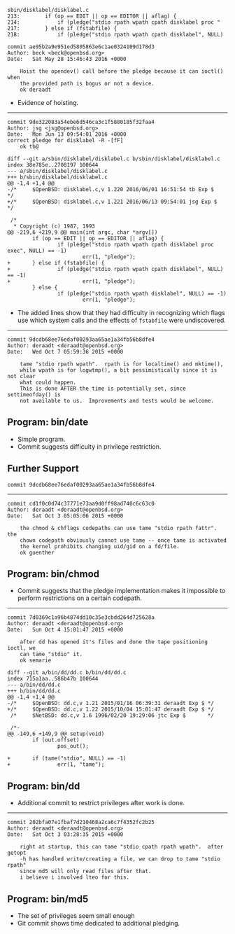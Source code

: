 ```
sbin/disklabel/disklabel.c
213:		if (op == EDIT || op == EDITOR || aflag) {
214:			if (pledge("stdio rpath wpath cpath disklabel proc "
217:		} else if (fstabfile) {
218:			if (pledge("stdio rpath wpath cpath disklabel", NULL)

commit ae95b2a9e951ed5805863e6c1ae0324109d178d3
Author: beck <beck@openbsd.org>
Date:   Sat May 28 15:46:43 2016 +0000

    Hoist the opendev() call before the pledge because it can ioctl() when
    the provided path is bogus or not a device.
    ok deraadt
```
- Evidence of hoisting.
----
```
commit 9de322083a54ebe6d546ca3c1f5880185f32faa4
Author: jsg <jsg@openbsd.org>
Date:   Mon Jun 13 09:54:01 2016 +0000
correct pledge for disklabel -R -[fF]
    ok tb@

diff --git a/sbin/disklabel/disklabel.c b/sbin/disklabel/disklabel.c
index 38e785e..2708197 100644
--- a/sbin/disklabel/disklabel.c
+++ b/sbin/disklabel/disklabel.c
@@ -1,4 +1,4 @@
-/*     $OpenBSD: disklabel.c,v 1.220 2016/06/01 16:51:54 tb Exp $      */
+/*     $OpenBSD: disklabel.c,v 1.221 2016/06/13 09:54:01 jsg Exp $     */

 /*
  * Copyright (c) 1987, 1993
@@ -219,6 +219,9 @@ main(int argc, char *argv[])
        if (op == EDIT || op == EDITOR || aflag) {
                if (pledge("stdio rpath wpath cpath disklabel proc exec", NULL) == -1)
                        err(1, "pledge");
+       } else if (fstabfile) {
+               if (pledge("stdio rpath wpath cpath disklabel", NULL) == -1)
+                       err(1, "pledge");
        } else {
                if (pledge("stdio rpath wpath disklabel", NULL) == -1)
                        err(1, "pledge");
```
- The added lines show that they had difficulty in recognizing which flags use which system calls and the effects of `fstabfile` were undiscovered.
---

```
commit 9dcdb68ee76edaf00293aa65ae1a34fb56b8dfe4
Author: deraadt <deraadt@openbsd.org>
Date:   Wed Oct 7 05:59:36 2015 +0000

    tame "stdio rpath wpath".  rpath is for localtime() and mktime(),
    while wpath is for logwtmp(), a bit pessimistically since it is not clear
    what could happen.
    This is done AFTER the time is potentially set, since settimeofday() is
    not available to us.  Improvements and tests would be welcome.
```

## Program: bin/date

- Simple program.
- Commit suggests difficulty in privilege restriction.

## Further Support
`commit 9dcdb68ee76edaf00293aa65ae1a34fb56b8dfe4`

---
```
commit cd1f0c0d74c37771e73aa9d0ff98ad740c6c63c0
Author: deraadt <deraadt@openbsd.org>
Date:   Sat Oct 3 05:05:06 2015 +0000

    the chmod & chflags codepaths can use tame "stdio rpath fattr".  the
    chown codepath obviously cannot use tame -- once tame is activated
    the kernel prohibits changing uid/gid on a fd/file.
    ok guenther
```

## Program: bin/chmod 

- Commit suggests that the pledge implementation makes it impossible to perform restrictions on a certain codepath.
---
```
commit 7d0369c1a96b4874dd10c35e3cbdd264d725628a
Author: deraadt <deraadt@openbsd.org>
Date:   Sun Oct 4 15:01:47 2015 +0000

    after dd has opened it's files and done the tape positioning ioctl, we
    can tame "stdio" it.
    ok semarie

diff --git a/bin/dd/dd.c b/bin/dd/dd.c
index 715a1aa..586b47b 100644
--- a/bin/dd/dd.c
+++ b/bin/dd/dd.c
@@ -1,4 +1,4 @@
-/*     $OpenBSD: dd.c,v 1.21 2015/01/16 06:39:31 deraadt Exp $ */
+/*     $OpenBSD: dd.c,v 1.22 2015/10/04 15:01:47 deraadt Exp $ */
 /*     $NetBSD: dd.c,v 1.6 1996/02/20 19:29:06 jtc Exp $       */

 /*-
@@ -149,6 +149,9 @@ setup(void)
        if (out.offset)
                pos_out();

+       if (tame("stdio", NULL) == -1)
+               err(1, "tame");
```
## Program: bin/dd

- Additional commit to restrict privileges after work is done.
---
```
commit 202bfa07e1fbaf7d210468a2ca6c7f4352fc2b25
Author: deraadt <deraadt@openbsd.org>
Date:   Sat Oct 3 03:28:35 2015 +0000

    right at startup, this can tame "stdio cpath rpath wpath".  after getopt
    -h has handled write/creating a file, we can drop to tame "stdio rpath"
    since md5 will only read files after that.
    i believe i involved lteo for this.

```
## Program: bin/md5

- The set of privileges seem small enough
- Git commit shows time dedicated to additional pledging.
```







